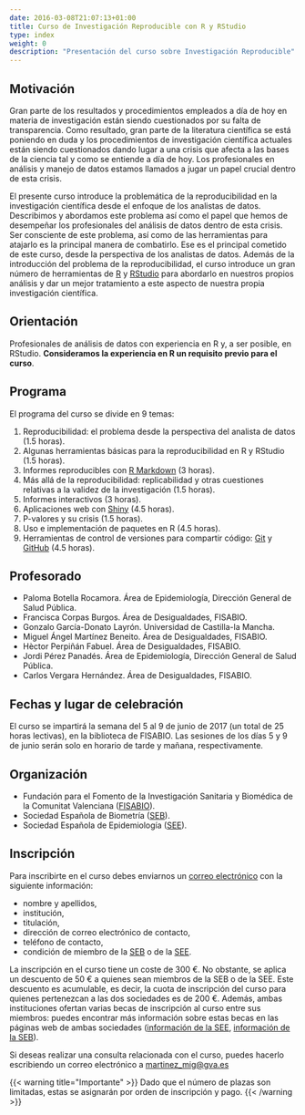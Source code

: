 ```yaml
---
date: 2016-03-08T21:07:13+01:00
title: Curso de Investigación Reproducible con R y RStudio
type: index
weight: 0
description: "Presentación del curso sobre Investigación Reproducible"
---
```


## Motivación
Gran parte de los resultados y procedimientos empleados a día de hoy en materia de investigación están siendo cuestionados por su falta de transparencia. Como resultado, gran parte de la literatura científica se está poniendo en duda y los procedimientos de investigación científica actuales están siendo cuestionados dando lugar a una crisis que afecta a las bases de la ciencia tal y como se entiende a día de hoy. Los profesionales en análisis y manejo de datos estamos llamados a jugar un papel crucial dentro de esta crisis.

El presente curso introduce la problemática de la reproducibilidad en la investigación científica desde el enfoque de los analistas de datos. Describimos y abordamos este problema así como el papel que hemos de desempeñar los profesionales del análisis de datos dentro de esta crisis. Ser consciente de este problema, así como de las herramientas para atajarlo es la principal manera de combatirlo. Ese es el principal cometido de este curso, desde la perspectiva de los analistas de datos. Además de la introducción del problema de la reproducibilidad, el curso introduce un gran número de herramientas de [R](https://www.r-project.org/) y [RStudio](https://www.rstudio.com/) para abordarlo en nuestros propios análisis y dar un mejor tratamiento a este aspecto de nuestra propia investigación científica.


## Orientación
Profesionales de análisis de datos con experiencia en R y, a ser posible, en RStudio. **Consideramos la experiencia en R un requisito previo para el curso**.

## Programa
El programa del curso se divide en 9 temas:

1. Reproducibilidad: el problema desde la perspectiva del analista de datos (1.5 horas).
2. Algunas herramientas básicas para la reproducibilidad en R y RStudio (1.5 horas).
3. Informes reproducibles con [R Markdown](http://rmarkdown.rstudio.com/) (3 horas).
4. Más allá de la reproducibilidad: replicabilidad y otras cuestiones relativas a la validez de la investigación  (1.5 horas).
5. Informes interactivos (3 horas).
6. Aplicaciones web con [Shiny](http://shiny.rstudio.com/)  (4.5 horas).
7. P-valores y su crisis (1.5 horas).
8. Uso e implementación de paquetes en R (4.5 horas).
9. Herramientas de control de versiones para compartir código: [Git](https://git-scm.com/) y [GitHub](https://github.com/) (4.5 horas).

## Profesorado

- Paloma Botella Rocamora. Área de Epidemiología, Dirección General de Salud Pública.
- Francisca Corpas Burgos. Área de Desigualdades, FISABIO.
- Gonzalo García-Donato Layrón. Universidad de Castilla-la Mancha.
- Miguel Ángel Martínez Beneito. Área de Desigualdades, FISABIO.
- Hèctor Perpiñán Fabuel. Área de Desigualdades, FISABIO.
- Jordi Pérez Panadés.  Área de Epidemiología, Dirección General de Salud Pública.
- Carlos Vergara Hernández. Área de Desigualdades, FISABIO.

## Fechas y lugar de celebración
El curso se impartirá la semana del 5 al 9 de junio de 2017 (un total de 25 horas lectivas), en la biblioteca de FISABIO. Las sesiones de los días 5 y 9 de junio serán solo en horario de tarde y mañana, respectivamente.

## Organización

- Fundación para el Fomento de la Investigación Sanitaria y Biomédica de la Comunitat Valenciana ([FISABIO](http://fisabio.san.gva.es/)).
- Sociedad Española de Biometría ([SEB](http://www.biometricsociety.net/)).
- Sociedad Española de Epidemiología ([SEE](http://www.seepidemiologia.es/)).

## Inscripción
Para inscribirte en el curso debes enviarnos un [correo electrónico](mailto:formacion_fisabio@gva.es) con la siguiente información:

- nombre y apellidos,
- institución,
- titulación,
- dirección de correo electrónico de contacto,
- teléfono de contacto,
- condición de miembro de la [SEB](http://www.biometricsociety.net/) o de la [SEE](http://www.seepidemiologia.es/).

La inscripción en el curso tiene un coste de 300 €. No obstante, se aplica un descuento de 50 € a quienes sean miembros de la SEB o de la SEE. Este descuento es acumulable, es decir, la cuota de inscripción del curso para quienes pertenezcan a las dos sociedades es de 200 €. Además, ambas instituciones ofertan varias becas de inscripción al curso entre sus miembros: puedes encontrar más información sobre estas becas en las páginas web de ambas sociedades ([información de la SEE](http://www.seepidemiologia.es/ver_noticia.php?idn=702), [información de la SEB](http://www.biometricsociety.net/2017/04/04/curso-investigacion-reproducible-con-r-y-r-studio/)).

Si deseas realizar una consulta relacionada con el curso, puedes hacerlo escribiendo un correo electrónico a [martinez_mig@gva.es](mailto:martinez_mig@gva.es)

{{< warning title="Importante" >}}
Dado que el número de plazas son limitadas, estas se asignarán por orden de inscripción y pago.
{{< /warning >}}
